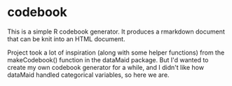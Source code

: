 # codebook
This is a simple R codebook generator. It produces a rmarkdown document that can be knit into an HTML document.

Project took a lot of inspiration (along with some helper functions) from the makeCodebook() function in the dataMaid package. But I'd wanted to create my own codebook generator for a while, and I didn't like how dataMaid handled categorical variables, so here we are.

